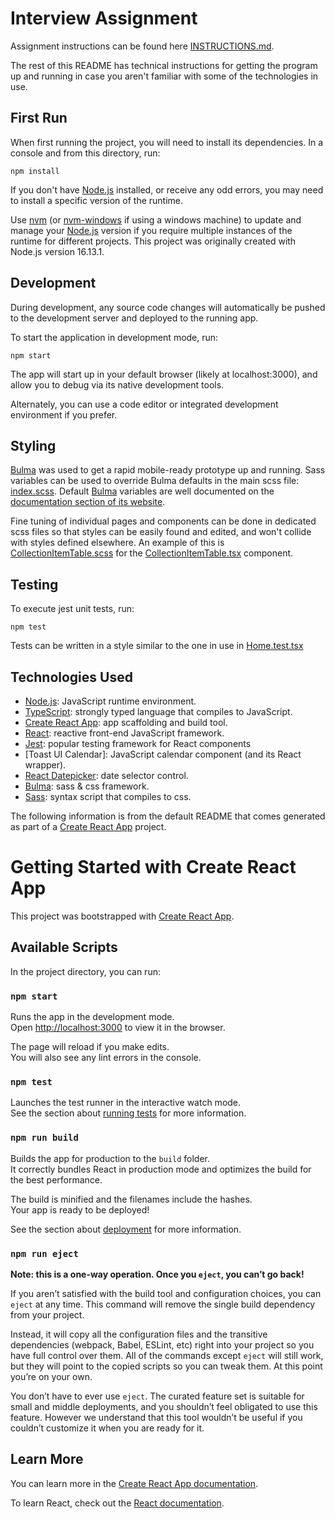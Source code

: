 # Interview Assignment

Assignment instructions can be found here [INSTRUCTIONS.md](./INSTRUCTIONS.md).

The rest of this README has technical instructions for getting the program up and running in case you aren't familiar with some of the technologies in use. 

## First Run

When first running the project, you will need to install its dependencies.  In a console and from this directory, run:  

`npm install`

If you don't have [Node.js] installed, or receive any odd errors, you may need to install a specific version of the runtime.  

Use [nvm] (or [nvm-windows] if using a windows machine) to update and manage your [Node.js] version if you require multiple instances of the runtime for different projects.  This project was originally created with Node.js version 16.13.1.

## Development 

During development, any source code changes will automatically be pushed to the development server and deployed to the running app.  

To start the application in development mode, run: 

`npm start`

The app will start up in your default browser (likely at localhost:3000), and allow you to debug via its native development tools. 

Alternately, you can use a code editor or integrated development environment if you prefer. 

## Styling

[Bulma] was used to get a rapid mobile-ready prototype up and running.  Sass variables can be used to override Bulma defaults in the main scss file: [index.scss](./src/index.scss).  Default [Bulma] variables are well documented on the [documentation section of its website](https://bulma.io/documentation/).

Fine tuning of individual pages and components can be done in dedicated scss files so that styles can be easily found and edited, and won't collide with styles defined elsewhere.  An example of this is [CollectionItemTable.scss](./src/components/CollectionItemTable.scss) for the [CollectionItemTable.tsx](./src/components/CollectionItemTable.tsx) component. 

## Testing

To execute jest unit tests, run: 

`npm test`

Tests can be written in a style similar to the one in use in [Home.test.tsx](./src/pages/Home.test.tsx)

## Technologies Used

- [Node.js]: JavaScript runtime environment. 
- [TypeScript]: strongly typed language that compiles to JavaScript.
- [Create React App]: app scaffolding and build tool. 
- [React]: reactive front-end JavaScript framework. 
- [Jest]: popular testing framework for React components
- [Toast UI Calendar]: JavaScript calendar component (and its React wrapper).
- [React Datepicker]: date selector control. 
- [Bulma]: sass & css framework.
- [Sass]: syntax script that compiles to css. 

[Node.js]: https://nodejs.org/en/
[TypeScript]: https://www.typescriptlang.org/
[Create React App]: https://create-react-app.dev/
[React]: https://reactjs.org/
[React Router]: https://reactrouter.com/
[Jest]: https://jestjs.io/
[React Datepicker]: https://reactdatepicker.com/
[Bulma]: https://bulma.io/
[Sass]: https://sass-lang.com/

[nvm]: https://github.com/nvm-sh/nvm
[nvm-windows]: https://github.com/coreybutler/nvm-windows

The following information is from the default README that comes generated as part of a [Create React App] project.  
# Getting Started with Create React App

This project was bootstrapped with [Create React App](https://github.com/facebook/create-react-app).

## Available Scripts

In the project directory, you can run:

### `npm start`

Runs the app in the development mode.\
Open [http://localhost:3000](http://localhost:3000) to view it in the browser.

The page will reload if you make edits.\
You will also see any lint errors in the console.

### `npm test`

Launches the test runner in the interactive watch mode.\
See the section about [running tests](https://facebook.github.io/create-react-app/docs/running-tests) for more information.

### `npm run build`

Builds the app for production to the `build` folder.\
It correctly bundles React in production mode and optimizes the build for the best performance.

The build is minified and the filenames include the hashes.\
Your app is ready to be deployed!

See the section about [deployment](https://facebook.github.io/create-react-app/docs/deployment) for more information.

### `npm run eject`

**Note: this is a one-way operation. Once you `eject`, you can’t go back!**

If you aren’t satisfied with the build tool and configuration choices, you can `eject` at any time. This command will remove the single build dependency from your project.

Instead, it will copy all the configuration files and the transitive dependencies (webpack, Babel, ESLint, etc) right into your project so you have full control over them. All of the commands except `eject` will still work, but they will point to the copied scripts so you can tweak them. At this point you’re on your own.

You don’t have to ever use `eject`. The curated feature set is suitable for small and middle deployments, and you shouldn’t feel obligated to use this feature. However we understand that this tool wouldn’t be useful if you couldn’t customize it when you are ready for it.

## Learn More

You can learn more in the [Create React App documentation](https://facebook.github.io/create-react-app/docs/getting-started).

To learn React, check out the [React documentation](https://reactjs.org/).
